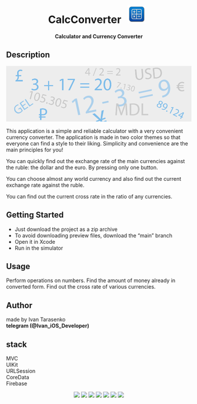 <div align="center">
<br>
<h1>CalcConverter <img src="/Preview/icon.png" width="50" height="50" hspace="10"/></h1> 
</div>

<div align="center">
<h4>Calculator and Currency Converter</h4>
</div>

## Description

<p align="center">
<img src="/Preview/ImageGitHub.png"/>
</p>

This application is a simple and reliable calculator with a very convenient currency converter. The application is made in two color themes so that everyone can find a style to their liking.
Simplicity and convenience are the main principles for you!  

You can quickly find out the exchange rate of the main currencies against the ruble: the dollar and the euro. By pressing only one button.  

You can choose almost any world currency and also find out the current exchange rate against the ruble.  

You can find out the current cross rate in the ratio of any currencies.  

## Getting Started
- Just download the project as a zip archive
- To avoid downloading preview files, download the “main” branch
- Open it in Xcode
- Run in the simulator

## Usage
Perform operations on numbers. Find the amount of money already in converted form. Find out the cross rate of various currencies.

## Author
made by Ivan Tarasenko  
**telegram (@Ivan_iOS_Developer)**

## stack
MVC  
UIKit    
URLSession  
CoreData  
Firebase  

<p align="center">
<a href="https://github.com/realm/SwiftLint" alt="SwiftLint badge">
<img src="https://img.shields.io/badge/CodeStyle-SwiftLint-blueviolet"></a>
<a href="https://github.com/Ivan-Tarasenko/Calculator_Converter/blob/main/LICENSE.txt">
<img src="https://img.shields.io/badge/license-MIT-green?style=flat"></a>
<a><img src="https://img.shields.io/github/commit-activity/y/Ivan-Tarasenko/Calculator_Converter"></a>
<a><img src="https://img.shields.io/github/directory-file-count/Ivan-Tarasenko/Calculator_Converter"></a>
<a><img src="https://img.shields.io/github/repo-size/Ivan-Tarasenko/Calculator_Converter"></a>
<a><img src="https://img.shields.io/github/issues-pr-closed/Ivan-Tarasenko/Online_Bank?color=yellowgreen"></a>
<a><img src="https://img.shields.io/badge/language-Swift%205-orange.svg"></a>
</p>

